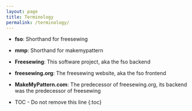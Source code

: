 ```yaml
---
layout: page
title: Terminology
permalink: /terminology/
---
```


* **fso**: Shorthand for freesewing
* **mmp**: Shorthand for makemypattern
* **Freesewing**: This software project, aka the fso backend
* **freesewing.org**: The freesewing website, aka the fso frontend
* **MakeMyPattern.com**: The predecessor of freesewing.org, its backend was the predecessor of freesewing

* TOC - Do not remove this line
{:toc}


